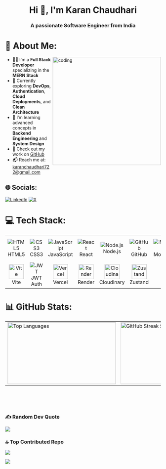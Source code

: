<h1 align="center">Hi 👋, I'm Karan Chaudhari</h1>
<h3 align="center">A passionate Software Engineer from India</h3>


# 💫 About Me:

<img align="right" alt="coding" width="350" src="https://user-images.githubusercontent.com/55389276/140866485-8fb1c876-9a8f-4d6a-98dc-08c4981eaf70.gif"/>

- 👨‍💻 I’m a **Full Stack Developer** specializing in the **MERN Stack**
- 🧠 Currently exploring **DevOps**, **Authentication**, **Cloud Deployments**, and **Clean Architecture**
- 🌱 I’m learning advanced concepts in **Backend Engineering** and **System Design**
- 🔗 Check out my work on [GitHub](https://github.com/karannchaudhari04?tab=repositories)
- 📬 Reach me at: [karanchaudhari722@gmail.com](mailto:karanchaudhari722@gmail.com)



## 🌐 Socials:
[![LinkedIn](https://img.shields.io/badge/LinkedIn-%230077B5.svg?logo=linkedin&logoColor=white)](https://www.linkedin.com/in/karan-chaudhari-a7801a2a6/)
[![X](https://img.shields.io/badge/X-000000.svg?logo=twitter&logoColor=white)](https://x.com/karannchaudhari)
<br>


# 💻 Tech Stack:

<table>
  <tr>
    <td align="center">
      <img src="https://img.icons8.com/color/48/000000/html-5.png" alt="HTML5"/><br/>HTML5
    </td>
    <td align="center">
      <img src="https://img.icons8.com/color/48/000000/css3.png" alt="CSS3"/><br/>CSS3
    </td>
    <td align="center">
      <img src="https://img.icons8.com/color/48/000000/javascript.png" alt="JavaScript"/><br/>JavaScript
    </td>
    <td align="center">
      <img src="https://img.icons8.com/color/48/000000/react-native.png" alt="React"/><br/>React
    </td>
    <td align="center">
      <img src="https://img.icons8.com/color/48/000000/nodejs.png" alt="Node.js"/><br/>Node.js
    </td>
    <td align="center">
      <img src="https://img.icons8.com/glyph-neue/48/ffffff/github.png" alt="GitHub"/><br/>GitHub
    </td>
    <td align="center">
      <img src="https://img.icons8.com/color/48/000000/mongodb.png" alt="MongoDB"/><br/>MongoDB
    </td>
    <td align="center">
      <img src="https://img.icons8.com/external-tal-revivo-color-tal-revivo/48/000000/external-postman-is-the-only-complete-api-development-environment-logo-color-tal-revivo.png" alt="Postman"/><br/>Postman
    </td>
    <td align="center">
      <img src="https://img.icons8.com/fluency/48/000000/express-js.png" alt="Express.js"/><br/>Express.js
    </td>
    <td align="center">
      <img src="https://img.icons8.com/color/48/000000/tailwindcss.png" alt="Tailwind CSS"/><br/>Tailwind CSS
    </td>
  </tr>
  <tr>
    <td align="center">
      <img src="https://vitejs.dev/logo-with-shadow.png" alt="Vite" width="48"/><br/>Vite
    </td>
    <td align="center">
      <img src="https://img.icons8.com/color/48/java-web-token.png" alt="JWT"/><br/>JWT Auth
    </td>
    <td align="center">
      <img src="https://assets.vercel.com/image/upload/front/favicon/vercel/180x180.png" alt="Vercel" width="48"/><br/>Vercel
    </td>
    <td align="center">
      <img src="https://avatars.githubusercontent.com/u/57712360?s=200&v=4" alt="Render" width="48"/><br/>Render
    </td>
    <td align="center">
      <img src="https://res.cloudinary.com/digblfqti/image/upload/v1750317878/samples/cloudinary-logo-vector.svg" alt="Cloudinary" width="48"/><br/>Cloudinary
    </td>
    <td align="center">
      <img src="https://avatars.githubusercontent.com/u/72518640?s=200&v=4" alt="Zustand" width="48"/><br/>Zustand
    </td>
  </tr>
</table>


# 📊 GitHub Stats:

<table>
  <tr>
    <td>
      <img height="200" width="350" src="https://github-readme-stats.vercel.app/api/top-langs/?username=karannchaudhari04&theme=dark&hide_border=false&include_all_commits=true&count_private=false&layout=compact" alt="Top Languages" />
    </td>
    <td>
      <img height="200" width="500" src="https://nirzak-streak-stats.vercel.app/?user=karannchaudhari04&theme=aura_dark&hide_border=false" alt="GitHub Streak Stats" />
    </td>
  </tr>
</table>


<br/>
<br/>
<br/>

### ✍️ Random Dev Quote
![](https://quotes-github-readme.vercel.app/api?type=horizontal&theme=radical)

### 🔝 Top Contributed Repo
![](https://github-contributor-stats.vercel.app/api?username=karannchaudhari04&limit=5&theme=dark&combine_all_yearly_contributions=true)

[![](https://visitcount.itsvg.in/api?id=karannchaudhari04&icon=0&color=0)](https://visitcount.itsvg.in)
